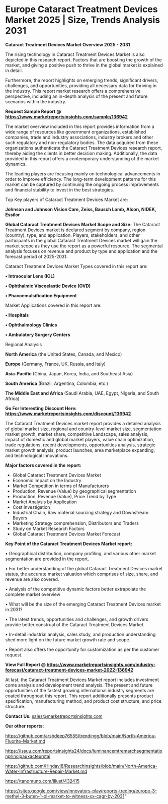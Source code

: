  # Europe Cataract Treatment Devices Market 2025 | Size, Trends Analysis 2031

<Strong> Cataract Treatment Devices Market Overview 2025 - 2031</strong>

The rising technology in Cataract Treatment Devices Market is also depicted in this research report. Factors that are boosting the growth of the market, and giving a positive push to thrive in the global market is explained in detail.

Furthermore, the report highlights on emerging trends, significant drivers, challenges, and opportunities, providing all necessary data for thriving in the industry. This report market research offers a comprehensive perspective, including an in-depth analysis of the present and future scenarios within the industry.

<strong>Request Sample Report @ <a href=https://www.marketreportsinsights.com/sample/136942>https://www.marketreportsinsights.com/sample/136942</a></strong>

The market overview included in this report provides information from a wide range of resources like government organizations, established companies, trade and industry associations, industry brokers and other such regulatory and non-regulatory bodies. The data acquired from these organizations authenticate the Cataract Treatment Devices research report, thereby aiding the clients in better decision making. Additionally, the data provided in this report offers a contemporary understanding of the market dynamics.

The leading players are focusing mainly on technological advancements in order to improve efficiency. The long-term development patterns for this market can be captured by continuing the ongoing process improvements and financial stability to invest in the best strategies.

Top Key players of Cataract Treatment Devices Market are:

<strong>Johnson and Johnson Vision Care, Zeiss, Bausch  Lomb, Alcon, NIDEK, Essilor</strong>

<strong><b>Global Cataract Treatment Devices Market Scope and Size:</b></strong>
The Cataract Treatment Devices market is declared segment by company, region (country), type, and application. Players, stakeholders, and other participants in the global Cataract Treatment Devices market will gain the market scope as they use the report as a powerful resource. The segmental analysis focuses on revenue and product by type and application and the forecast period of 2025-2031.

Cataract Treatment Devices Market Types covered in this report are:

<strong>• Intraocular Lens (IOL)

• Ophthalmic Viscoelastic Device (OVD)

• Phacoemulsification Equipment</strong>

Market Applications covered in this report are:

<strong>• Hospitals

• Ophthalmology Clinics

• Ambulatory Surgery Centers</strong> 

Regional Analysis

<strong>North America</strong> (the United States, Canada, and Mexico)

<strong>Europe</strong> (Germany, France, UK, Russia, and Italy)

<strong>Asia-Pacific</strong> (China, Japan, Korea, India, and Southeast Asia)

<strong>South America</strong> (Brazil, Argentina, Colombia, etc.)

<strong>The Middle East and Africa</strong> (Saudi Arabia, UAE, Egypt, Nigeria, and South Africa)

<strong>Go For Interesting Discount Here: <a href=https://www.marketreportsinsights.com/discount/136942>https://www.marketreportsinsights.com/discount/136942</a></strong>

The Cataract Treatment Devices market report provides a detailed analysis of global market size, regional and country-level market size, segmentation market growth, market share, competitive Landscape, sales analysis, impact of domestic and global market players, value chain optimization, trade regulations, recent developments, opportunities analysis, strategic market growth analysis, product launches, area marketplace expanding, and technological innovations.

<strong><b>Major factors covered in the report:</b></strong>
<ul>
  <li>Global Cataract Treatment Devices Market </li>
  <li>Economic Impact on the Industry</li>
  <li>Market Competition in terms of Manufacturers</li>
  <li>Production, Revenue (Value) by geographical segmentation</li>
  <li>Production, Revenue (Value), Price Trend by Type</li>
  <li>Market Analysis by Application</li>
  <li>Cost Investigation</li>
  <li>Industrial Chain, Raw material sourcing strategy and Downstream Buyers</li>
  <li>Marketing Strategy comprehension, Distributors and Traders</li>
  <li>Study on Market Research Factors</li>
  <li>Global Cataract Treatment Devices Market Forecast</li>
</ul>

<strong><b>Key Point of the Cataract Treatment Devices Market report:</b></strong>

• Geographical distribution, company profiling, and various other market segmentation are provided in the report.

• For better understanding of the global Cataract Treatment Devices market status, the accurate market valuation which comprises of size, share, and revenue are also covered.

• Analysis of the competitive dynamic factors better extrapolate the complete market overview

• What will be the size of the emerging Cataract Treatment Devices market in 2031?

• The latest trends, opportunities and challenges, and growth drivers provide better construal of the Cataract Treatment Devices Market.

• In-detail industrial analysis, sales study, and production understanding shed more light on the future market growth rate and scope.

• Report also offers the opportunity for customization as per the customer request.

<strong><b>View Full Report @ <a href=https://www.marketreportsinsights.com/industry-forecast/cataract-treatment-devices-market-2022-136942>https://www.marketreportsinsights.com/industry-forecast/cataract-treatment-devices-market-2022-136942</a></b></strong>


At last, the Cataract Treatment Devices Market report includes investment come analysis and development trend analysis. The present and future opportunities of the fastest growing international industry segments are coated throughout this report. This report additionally presents product specification, manufacturing method, and product cost structure, and price structure.

<strong>Contact Us:</strong>
sales@marketreportsinsights.com

<strong>Our other reports:</strong>

<a href=https://github.com/arshdeep76555/trendingg/blob/main/North-America-Fluorite-Market.md>https://github.com/arshdeep76555/trendingg/blob/main/North-America-Fluorite-Market.md</a>

<a href=https://issuu.com/reportsinsights24/docs/luminancemtremarchsegmentationprincipauxacteurstai>https://issuu.com/reportsinsights24/docs/luminancemtremarchsegmentationprincipauxacteurstai</a>

<a href=https://github.com/Hindavi8/Researchinsights/blob/main/North-America-Water-Infrastructure-Repair-Market.md>https://github.com/Hindavi8/Researchinsights/blob/main/North-America-Water-Infrastructure-Repair-Market.md</a>

<a href=https://tanomuno.com/illust/432415>https://tanomuno.com/illust/432415</a>

<a href=https://sites.google.com/view/innovators-play/reports-treding/europe-3-methyl-3-buten-1-ol-market-to-witness-xx-cagr-by-2031>https://sites.google.com/view/innovators-play/reports-treding/europe-3-methyl-3-buten-1-ol-market-to-witness-xx-cagr-by-2031</a>"
